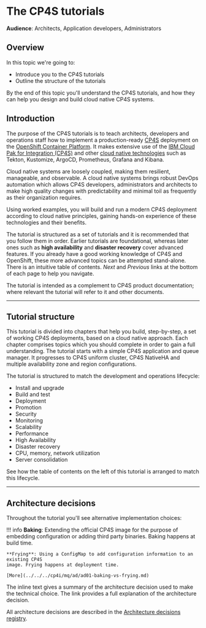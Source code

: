 # The CP4S tutorials

**Audience**: Architects, Application developers, Administrators

## Overview

In this topic we're going to:

* Introduce you to the CP4S tutorials
* Outline the structure of the tutorials

By the end of this topic you'll understand the CP4S tutorials, and how they
can help you design and build cloud native CP4S systems.

## Introduction

The purpose of the CP4S tutorials is to teach architects, developers and operations
staff how to implement a production-ready [CP4S](https://www.ibm.com/products/cloud-pak-for-security)
deployment on the [OpenShift Container Platform](http://openshift.com). It makes
extensive use of the [IBM Cloud Pak for Integration
(CP4S)](https://www.ibm.com/docs/en/cloud-paks/cp-security) and other [cloud
native technologies](https://landscape.cncf.io/) such as Tekton, Kustomize,
ArgoCD, Prometheus, Grafana and Kibana.

Cloud native systems are loosely coupled, making them resilient, manageable, and
observable. A cloud native systems brings robust DevOps automation which allows
CP4S developers, administrators and architects to make high quality changes with
predictability and minimal toil as frequently as their organization requires.

Using worked examples, you will build and run a modern CP4S deployment according
to cloud native principles, gaining hands-on experience of these technologies
and their benefits.

The tutorial is structured as a set of tutorials and it is recommended that you
follow them in order.  Earlier tutorials are foundational, whereas later ones
such as **high availability** and **disaster recovery** cover advanced features.
If you already have a good working knowledge of CP4S and OpenShift, these
more advanced topics can be attempted stand-alone. There is an intuitive table
of contents. *Next* and *Previous* links at the bottom of each page to help you
navigate.

The tutorial is intended as a complement to CP4S product documentation; where
relevant the tutorial will refer to it and other documents.

---

## Tutorial structure

This tutorial is divided into chapters that help you build, step-by-step, a set of
working CP4S deployments, based on a cloud native approach. Each chapter comprises
topics which you should complete in order to gain a full understanding. The
tutorial starts with a simple CP4S application and queue manager. It progresses to CP4S
uniform cluster, CP4S NativeHA and multiple availability zone and region
configurations.

The tutorial is structured to match the development and operations lifecycle:

* Install and upgrade
* Build and test
* Deployment
* Promotion
* Security
* Monitoring
* Scalability
* Performance
* High Availability
* Disaster recovery
* CPU, memory, network utilization
* Server consolidation

See how the table of contents on the left of this tutorial is arranged to match
this lifecycle.

---

## Architecture decisions

Throughout the tutorial you'll see alternative implementation choices:

!!! info
    **Baking**: Extending the official CP4S image for the purpose of embedding
    configuration or adding third party binaries. Baking happens at build time.

    **Frying**: Using a ConfigMap to add configuration information to an existing CP4S
    image. Frying happens at deployment time.

    [More](../../../cp4i/mq/ad/ad01-baking-vs-frying.md)

The inline text gives a summary of the architecture decision used to make the
technical choice. The link provides a full explanation of the architecture
decision.

All architecture decisions are described in the [Architecture decisions
registry](../../../cp4i/mq/ad/index.md).
